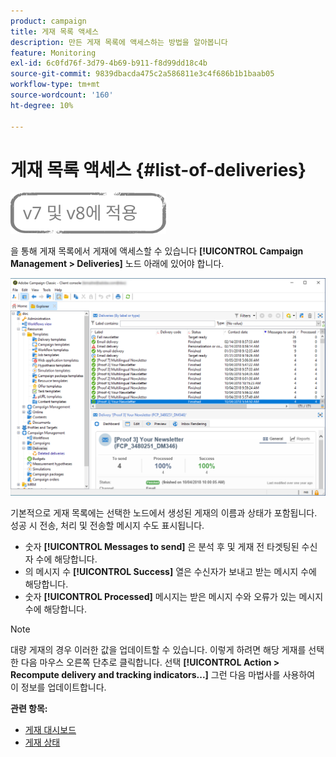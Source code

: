 ```yaml
---
product: campaign
title: 게재 목록 액세스
description: 만든 게재 목록에 액세스하는 방법을 알아봅니다
feature: Monitoring
exl-id: 6c0fd76f-3d79-4b69-b911-f8d99dd18c4b
source-git-commit: 9839dbacda475c2a586811e3c4f686b1b1baab05
workflow-type: tm+mt
source-wordcount: '160'
ht-degree: 10%

---
```


# 게재 목록 액세스 {#list-of-deliveries}

![](../../assets/common.svg)

을 통해 게재 목록에서 게재에 액세스할 수 있습니다 **[!UICONTROL Campaign Management > Deliveries]** 노드 아래에 있어야 합니다.

![](assets/deliveries-list.png)

기본적으로 게재 목록에는 선택한 노드에서 생성된 게재의 이름과 상태가 포함됩니다. 성공 시 전송, 처리 및 전송할 메시지 수도 표시됩니다.

* 숫자 **[!UICONTROL Messages to send]** 은 분석 후 및 게재 전 타겟팅된 수신자 수에 해당합니다.
* 의 메시지 수 **[!UICONTROL Success]** 열은 수신자가 보내고 받는 메시지 수에 해당합니다.
* 숫자 **[!UICONTROL Processed]** 메시지는 받은 메시지 수와 오류가 있는 메시지 수에 해당합니다.

>[!NOTE]
>
>대량 게재의 경우 이러한 값을 업데이트할 수 있습니다. 이렇게 하려면 해당 게재를 선택한 다음 마우스 오른쪽 단추로 클릭합니다. 선택 **[!UICONTROL Action > Recompute delivery and tracking indicators...]** 그런 다음 마법사를 사용하여 이 정보를 업데이트합니다.

**관련 항목:**

* [게재 대시보드](delivery-dashboard.md)
* [게재 상태](delivery-statuses.md)
